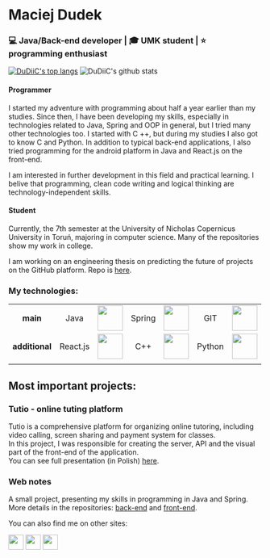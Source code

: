 # Maciej Dudek
### 💻 Java/Back-end developer | 🎓 UMK student | ⭐ programming enthusiast

[![DuDiiC's top langs](https://github-readme-stats.vercel.app/api/top-langs/?username=DuDiiC&layout=compact)](https://github.com/anuraghazra/github-readme-stats) ![DuDiiC's github stats](https://github-readme-stats.vercel.app/api?username=DuDiiC&count_private=true&show_icons=true&hide=contribs,prs)

#### Programmer

I started my adventure with programming about half a year earlier than my studies. Since then, I have been developing my skills, especially in technologies related to Java, Spring and OOP in general, but I tried many other technologies too. I started with C ++, but during my studies I also got to know C and Python. In addition to typical back-end applications, I also tried programming for the android platform in Java and React.js on the front-end. 

I am interested in further development in this field and practical learning. I belive that programming, clean code writing and logical thinking are technology-independent skills. 

#### Student

Currently, the 7th semester at the University of Nicholas Copernicus University in Toruń, majoring in computer science. Many of the repositories show my work in college.

I am working on an engineering thesis on predicting the future of projects on the GitHub platform. Repo is [here](https://github.com/DuDiiC/engineering-work).

### My technologies:  

|     |    |    |    |    |    |    |
|:---:|:--:|:--:|:--:|:--:|:--:|:--:|
| __main__ | Java | <img src="https://freepngimg.com/download/java/3-2-java-free-download-png.png" height="50"/> | Spring | <img src="https://miro.medium.com/max/624/1*dwa1SCG85BAzQttURVUvrA.png" height="50" /> | GIT | <img src="https://www.linuxjournal.com/sites/default/files/styles/360_250/public/nodeimage/story/git-icon.png?itok=w7zB9vuE" height="50" /> |
| __additional__ | React.js | <img src="https://miro.medium.com/fit/c/184/184/1*K0a7xINk0RM5gfXGSN68cw.png" height="50" /> | C++ | <img src="https://piyotr.com/images/svg/cpp_icon.svg" height="50" /> | Python | <img src="https://www.python.org/static/apple-touch-icon-144x144-precomposed.png" width="50" /> |
|     |    |    |    |    |    |    |

## Most important projects:

### Tutio - online tuting platform
Tutio is a comprehensive platform for organizing online tutoring, including video calling, screen sharing and payment system for classes.  
In this project, I was responsible for creating the server, API and the visual part of the front-end of the application.  
You can see full presentation (in Polish) [here](https://www.youtube.com/watch?v=K2OD6eTyO0c&feature=emb_title).

### Web notes
A small project, presenting my skills in programming in Java and Spring.  
More details in the repositories: [back-end](https://github.com/DuDiiC/web-notes) and [front-end](https://github.com/DuDiiC/web-notes-front).

You can also find me on other sites:

[<img src="https://pngimg.com/uploads/linkedIn/linkedIn_PNG38.png" width="30" height="30">](https://www.linkedin.com/in/maciejdudek96/)
[<img src="https://www.freepngimg.com/download/facebook/64896-media-computer-icons-logo-of-embassy-facebook.png" width="30" height="30">](https://www.facebook.com/DuDiiCc/)
[<img src="https://i.stack.imgur.com/CE5lz.png" width="30" height="30">](https://stackoverflow.com/users/8653765/m-dudek)

